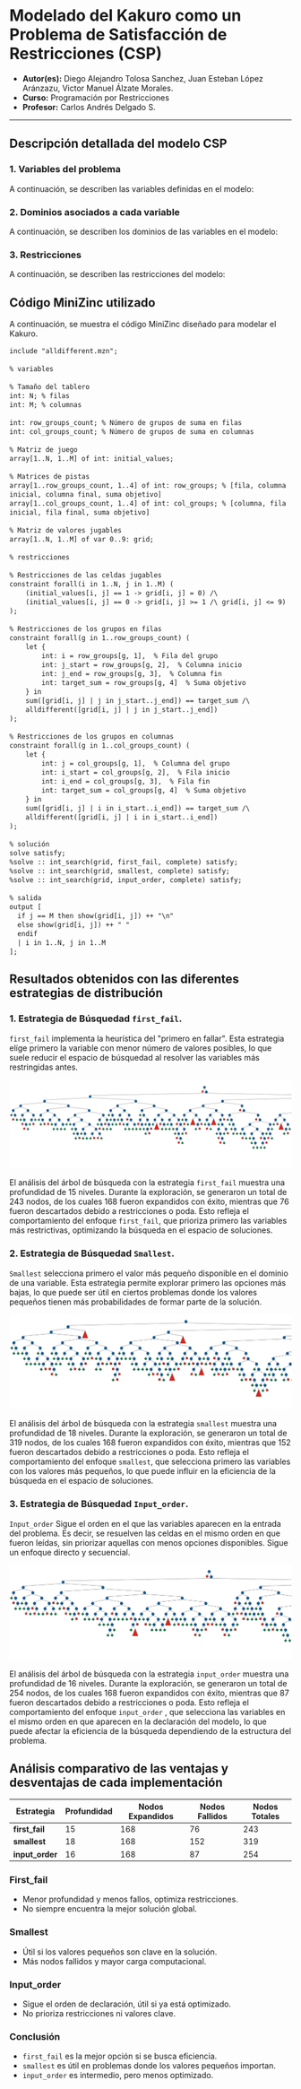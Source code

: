 # Modelado del Kakuro como un Problema de Satisfacción de Restricciones (CSP)

- **Autor(es):** Diego Alejandro Tolosa Sanchez, Juan Esteban López Aránzazu, Victor Manuel Álzate Morales.
- **Curso:** Programación por Restricciones
- **Profesor:** Carlos Andrés Delgado S.

---

## Descripción detallada del modelo CSP

### 1. Variables del problema

A continuación, se describen las variables definidas en el modelo:


### 2. Dominios asociados a cada variable

A continuación, se describen los dominios de las variables en el modelo:


### 3. Restricciones

A continuación, se describen las restricciones del modelo:


## Código MiniZinc utilizado

A continuación, se muestra el código MiniZinc diseñado para modelar el Kakuro.

```minizinc
include "alldifferent.mzn";

% variables

% Tamaño del tablero
int: N; % filas
int: M; % columnas

int: row_groups_count; % Número de grupos de suma en filas
int: col_groups_count; % Número de grupos de suma en columnas

% Matriz de juego
array[1..N, 1..M] of int: initial_values;

% Matrices de pistas
array[1..row_groups_count, 1..4] of int: row_groups; % [fila, columna inicial, columna final, suma objetivo]
array[1..col_groups_count, 1..4] of int: col_groups; % [columna, fila inicial, fila final, suma objetivo]

% Matriz de valores jugables
array[1..N, 1..M] of var 0..9: grid;

% restricciones

% Restricciones de las celdas jugables
constraint forall(i in 1..N, j in 1..M) (
    (initial_values[i, j] == 1 -> grid[i, j] = 0) /\
    (initial_values[i, j] == 0 -> grid[i, j] >= 1 /\ grid[i, j] <= 9)
);

% Restricciones de los grupos en filas
constraint forall(g in 1..row_groups_count) (
    let {
        int: i = row_groups[g, 1],  % Fila del grupo
        int: j_start = row_groups[g, 2],  % Columna inicio
        int: j_end = row_groups[g, 3],  % Columna fin
        int: target_sum = row_groups[g, 4]  % Suma objetivo
    } in
    sum([grid[i, j] | j in j_start..j_end]) == target_sum /\
    alldifferent([grid[i, j] | j in j_start..j_end])
);

% Restricciones de los grupos en columnas
constraint forall(g in 1..col_groups_count) (
    let {
        int: j = col_groups[g, 1],  % Columna del grupo
        int: i_start = col_groups[g, 2],  % Fila inicio
        int: i_end = col_groups[g, 3],  % Fila fin
        int: target_sum = col_groups[g, 4]  % Suma objetivo
    } in
    sum([grid[i, j] | i in i_start..i_end]) == target_sum /\
    alldifferent([grid[i, j] | i in i_start..i_end])
);

% solución
solve satisfy;
%solve :: int_search(grid, first_fail, complete) satisfy;
%solve :: int_search(grid, smallest, complete) satisfy;
%solve :: int_search(grid, input_order, complete) satisfy;

% salida
output [
  if j == M then show(grid[i, j]) ++ "\n"
  else show(grid[i, j]) ++ " "
  endif
  | i in 1..N, j in 1..M
];
```

## Resultados obtenidos con las diferentes estrategias de distribución

### 1. Estrategia de Búsquedad `first_fail`.

`first_fail` implementa la heurística del "primero en fallar". Esta estrategia elíge primero la variable con menor número de valores posibles, lo que suele reducir el espacio de búsquedad al resolver las variables más restringidas antes.

![Arbol Kakuro First_fail](/docs/images/arbol-kakuro-first_fail.png)

El análisis del árbol de búsqueda con la estrategia `first_fail` muestra una profundidad de 15 niveles. Durante la exploración, se generaron un total de 243 nodos, de los cuales 168 fueron expandidos con éxito, mientras que 76 fueron descartados debido a restricciones o poda. Esto refleja el comportamiento del enfoque `first_fail`, que prioriza primero las variables más restrictivas, optimizando la búsqueda en el espacio de soluciones.

### 2. Estrategia de Búsquedad `Smallest`.

`Smallest` selecciona primero el valor más pequeño disponible en el dominio de una variable. Esta estrategia permite explorar primero las opciones más bajas, lo que puede ser útil en ciertos problemas donde los valores pequeños tienen más probabilidades de formar parte de la solución.

![Arbol Kakuro Smallest](/docs/images/arbol-kakuro-smallest.png)

El análisis del árbol de búsqueda con la estrategia `smallest` muestra una profundidad de 18 niveles. Durante la exploración, se generaron un total de 319 nodos, de los cuales 168 fueron expandidos con éxito, mientras que 152 fueron descartados debido a restricciones o poda. Esto refleja el comportamiento del enfoque `smallest`, que selecciona primero las variables con los valores más pequeños, lo que puede influir en la eficiencia de la búsqueda en el espacio de soluciones.

### 3. Estrategia de Búsquedad `Input_order`.

`Input_order` Sigue el orden en el que las variables aparecen en la entrada del problema. Es decir, se resuelven las celdas en el mismo orden en que fueron leídas, sin priorizar aquellas con menos opciones disponibles. Sigue un enfoque directo y secuencial.

![Arbol Kakuro Input_order](/docs/images/arbol-kakuro-input_order.png)

El análisis del árbol de búsqueda con la estrategia `input_order`  muestra una profundidad de 16 niveles. Durante la exploración, se generaron un total de 254 nodos, de los cuales 168 fueron expandidos con éxito, mientras que 87 fueron descartados debido a restricciones o poda. Esto refleja el comportamiento del enfoque `input_order` , que selecciona las variables en el mismo orden en que aparecen en la declaración del modelo, lo que puede afectar la eficiencia de la búsqueda dependiendo de la estructura del problema.

## Análisis comparativo de las ventajas y desventajas de cada implementación

| Estrategia      | Profundidad | Nodos Expandidos | Nodos Fallidos | Nodos Totales |
|----------------|------------|------------------|---------------|--------------|
| **first_fail** | 15         | 168              | 76            | 243          |
| **smallest**   | 18         | 168              | 152           | 319          |
| **input_order**| 16         | 168              | 87            | 254          |

### **First_fail**  
- Menor profundidad y menos fallos, optimiza restricciones.  
- No siempre encuentra la mejor solución global.  

### **Smallest**  
- Útil si los valores pequeños son clave en la solución.  
- Más nodos fallidos y mayor carga computacional.  

### **Input_order**  
- Sigue el orden de declaración, útil si ya está optimizado.  
- No prioriza restricciones ni valores clave.  

### **Conclusión**  
- `first_fail` es la mejor opción si se busca eficiencia.  
- `smallest` es útil en problemas donde los valores pequeños importan.  
- `input_order` es intermedio, pero menos optimizado.  
